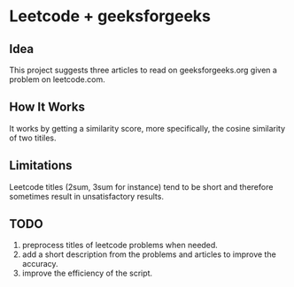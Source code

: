 # Leetcode + geeksforgeeks

## Idea

This project suggests three articles to read on geeksforgeeks.org given a problem on leetcode.com.

## How It Works

It works by getting a similarity score, more specifically, the cosine similarity of two titiles.


## Limitations

Leetcode titles (2sum, 3sum for instance) tend to be short and therefore sometimes result in unsatisfactory results.

## TODO

1. preprocess titles of leetcode problems when needed.  
2. add a short description from the problems and articles to improve the accuracy.  
3. improve the efficiency of the script.  
